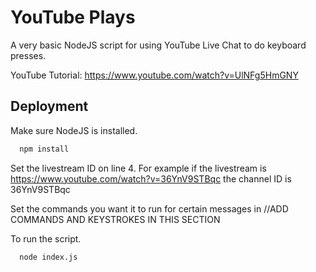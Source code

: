 
# YouTube Plays

A very basic NodeJS script for using YouTube Live Chat to do keyboard presses. 

YouTube Tutorial: https://www.youtube.com/watch?v=UlNFg5HmGNY


## Deployment

Make sure NodeJS is installed.

```bash
  npm install
```

Set the livestream ID on line 4. For example if the livestream is https://www.youtube.com/watch?v=36YnV9STBqc the channel ID is 36YnV9STBqc

Set the commands you want it to run for certain messages in //ADD COMMANDS AND KEYSTROKES IN THIS SECTION



To run the script. 

```bash
  node index.js
```

